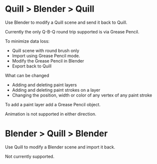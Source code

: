 # Quill > Blender > Quill

Use Blender to modify a Quill scene and send it back to Quill.

Currently the only Q-B-Q round trip supported is via Grease Pencil.

To minimize data loss:
- Quill scene with round brush only
- Import using Grease Pencil mode.
- Modify the Grease Pencil in Blender
- Export back to Quill

What can be changed
- Adding and deleting paint layers
- Adding and deleting paint strokes on a layer
- Changing the position, width or color of any vertex of any paint stroke

To add a paint layer add a Grease Pencil object.

Animation is not supported in either direction.


# Blender > Quill > Blender

Use Quill to modify a Blender scene and import it back.

Not currently supported.

